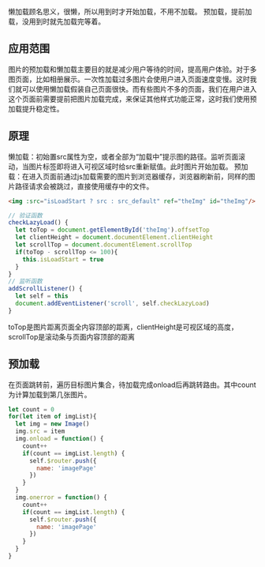 <!--
 * @Author: 黄遥
 * @Date: 2020-06-01 20:40:03
 * @LastEditors: 黄遥
 * @LastEditTime: 2020-06-01 22:51:19
 * @Description: vue-lazyload
--> 
懒加载顾名思义，很懒，所以用到时才开始加载，不用不加载。
预加载，提前加载，没用到时就先加载完等着。
## 应用范围
图片的预加载和懒加载主要目的就是减少用户等待的时间，提高用户体验。对于多图页面，比如相册展示。一次性加载过多图片会使用户进入页面速度变慢。这时我们就可以使用懒加载假装自己页面很快。而有些图片不多的页面，我们在用户进入这个页面前需要提前把图片加载完成，来保证其他样式功能正常，这时我们使用预加载提升稳定性。
## 原理
懒加载：初始置src属性为空，或者全部为“加载中”提示图的路径。监听页面滚动，当图片标签即将进入可视区域时给src重新赋值。此时图片开始加载。
预加载：在进入页面前通过js加载需要的图片到浏览器缓存，浏览器刷新前，同样的图片路径请求会被跳过，直接使用缓存中的文件。
```html
<img :src="isLoadStart ? src : src_default" ref="theImg" id="theImg"/>
```
```javascript
// 验证函数
checkLazyLoad() {
  let toTop = document.getElementById('theImg').offsetTop
  let clientHeight = document.documentElement.clientHeight
  let scrollTop = document.documentElement.scrollTop
  if(toTop - scrollTop <= 100){
    this.isLoadStart = true
  }
}
// 监听函数
addScrollListener() {
  let self = this
  document.addEventListener('scroll', self.checkLazyLoad)
}
```
toTop是图片距离页面全内容顶部的距离，clientHeight是可视区域的高度，scrollTop是滚动条与页面内容顶部的距离
## 预加载
在页面跳转前，遍历目标图片集合，待加载完成onload后再跳转路由。其中count为计算加载到第几张图片。
```javascript
let count = 0
for(let item of imgList){
  let img = new Image()
  img.src = item
  img.onload = function() {
    count++
    if(count == imgList.length) {
      self.$router.push({
        name: 'imagePage'
      })
    }
  }
  img.onerror = function() {
    count++
    if(count == imgList.length) {
      self.$router.push({
        name: 'imagePage'
      })
    }
  }
}
```
